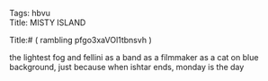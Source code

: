 Tags: hbvu  
Title: MISTY ISLAND  
  
Title:# ( rambling pfgo3xaVOl1tbnsvh )  
  
the lightest fog and fellini as a band as a filmmaker as a cat on blue background, just because when ishtar ends, monday is the day  

